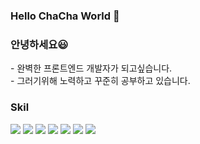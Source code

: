 ### Hello ChaCha World 👋

<h3>안녕하세요😃</h3>
- 완벽한 프론트엔드 개발자가 되고싶습니다.
<br>
- 그러기위해 노력하고 꾸준히 공부하고 있습니다.

<h3>Skil</h3>
<div align=left>
<img src="https://img.shields.io/badge/HTML5-E34F26?style=flat-square&logo=html5&logoColor=white"/> <img src="https://img.shields.io/badge/CSS3-1572B6?style=flat-square&logo=css3&logoColor=white"/> <img src="https://img.shields.io/badge/JavaScript-F7DF1E?style=flat-square&logo=javascript&logoColor=black"/> <img src="https://img.shields.io/badge/jQuery-0769AD?style=flat-square&logo=jQuery&logoColor=white"/> <img src="https://img.shields.io/badge/React-61DAFB?style=flat-square&logo=React&logoColor=black"/> <img src="https://img.shields.io/badge/React Native-61DAFB?style=flat-square&logo=React&logoColor=black"/> <img src="https://img.shields.io/badge/Firebase-FFCA28?style=flat-square&logo=firebase&logoColor=black"/>
</div>
